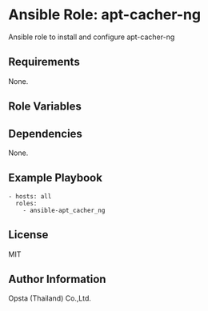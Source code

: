 # Ansible Role: apt-cacher-ng
Ansible role to install and configure apt-cacher-ng


## Requirements

None.

## Role Variables



## Dependencies

None.

## Example Playbook

    - hosts: all
      roles:
        - ansible-apt_cacher_ng


## License

MIT

## Author Information

Opsta (Thailand) Co.,Ltd.
